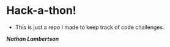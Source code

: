# Hack-a-thon!

- This is just a repo I made to keep track of code challenges.

***Nathan Lambertson***